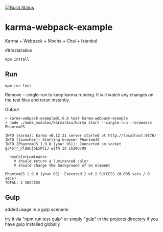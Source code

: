 [![Build Status](https://travis-ci.org/gabel/karma-webpack-example.svg?branch=master)](https://travis-ci.org/gabel/karma-webpack-example)

# karma-webpack-example

Karma + Webpack + Mocha + Chai + Istanbul

##Installation

```npm install```

## Run

```
npm run test
```

Remove --single-run to keep karma running. It will watch any changes on the test files and rerun instantly.

Output

```
> karma-webpack-example@1.0.0 test karma-webpack-example
> node ./node_modules/karma/bin/karma start --single-run --browsers PhantomJS

INFO [karma]: Karma v0.12.31 server started at http://localhost:9876/
INFO [launcher]: Starting browser PhantomJS
INFO [PhantomJS 1.9.8 (your OS)]: Connected on socket g34oTr_PlQaujbE5WlIJ with id 16200709

  hexColorLuminance
    V should return a luminanced color
    V should change the background of an element

PhantomJS 1.9.8 (your OS): Executed 2 of 2 SUCCESS (0.005 secs / 0 secs)
TOTAL: 2 SUCCESS

```

## Gulp

added usage in a gulp scenario

try it via "npm run test-gulp" or simply "gulp" in the
projects directory if you have gulp installed globally
